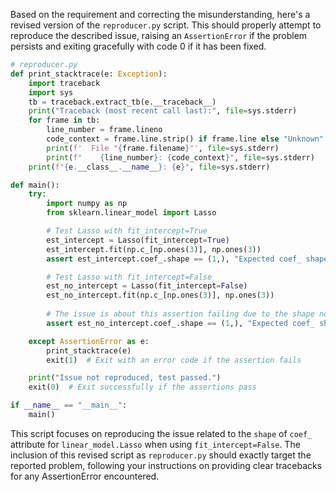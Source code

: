 Based on the requirement and correcting the misunderstanding, here's a revised version of the `reproducer.py` script. This should properly attempt to reproduce the described issue, raising an `AssertionError` if the problem persists and exiting gracefully with code 0 if it has been fixed.

```python
# reproducer.py
def print_stacktrace(e: Exception):
    import traceback
    import sys
    tb = traceback.extract_tb(e.__traceback__)
    print("Traceback (most recent call last):", file=sys.stderr)
    for frame in tb:
        line_number = frame.lineno
        code_context = frame.line.strip() if frame.line else "Unknown"
        print(f'  File "{frame.filename}"', file=sys.stderr)
        print(f"    {line_number}: {code_context}", file=sys.stderr)
    print(f"{e.__class__.__name__}: {e}", file=sys.stderr)

def main():
    try:
        import numpy as np
        from sklearn.linear_model import Lasso

        # Test Lasso with fit_intercept=True
        est_intercept = Lasso(fit_intercept=True)
        est_intercept.fit(np.c_[np.ones(3)], np.ones(3))
        assert est_intercept.coef_.shape == (1,), "Expected coef_ shape with fit_intercept=True is (1,) but got {}".format(est_intercept.coef_.shape)

        # Test Lasso with fit_intercept=False
        est_no_intercept = Lasso(fit_intercept=False)
        est_no_intercept.fit(np.c_[np.ones(3)], np.ones(3))
        
        # The issue is about this assertion failing due to the shape not being (1,)
        assert est_no_intercept.coef_.shape == (1,), "Expected coef_ shape with fit_intercept=False is (1,) but got {}".format(est_no_intercept.coef_.shape)

    except AssertionError as e:
        print_stacktrace(e)
        exit(1)  # Exit with an error code if the assertion fails

    print("Issue not reproduced, test passed.")
    exit(0)  # Exit successfully if the assertions pass

if __name__ == "__main__":
    main()
```

This script focuses on reproducing the issue related to the `shape` of `coef_` attribute for `linear_model.Lasso` when using `fit_intercept=False`. The inclusion of this revised script as `reproducer.py` should exactly target the reported problem, following your instructions on providing clear tracebacks for any AssertionError encountered.